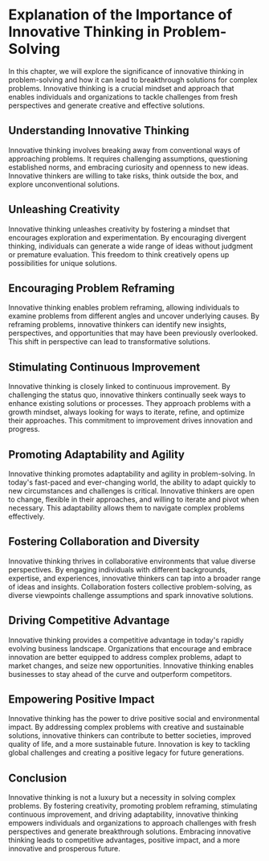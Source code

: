 Explanation of the Importance of Innovative Thinking in Problem-Solving
===================================================================================

In this chapter, we will explore the significance of innovative thinking in problem-solving and how it can lead to breakthrough solutions for complex problems. Innovative thinking is a crucial mindset and approach that enables individuals and organizations to tackle challenges from fresh perspectives and generate creative and effective solutions.

Understanding Innovative Thinking
---------------------------------

Innovative thinking involves breaking away from conventional ways of approaching problems. It requires challenging assumptions, questioning established norms, and embracing curiosity and openness to new ideas. Innovative thinkers are willing to take risks, think outside the box, and explore unconventional solutions.

Unleashing Creativity
---------------------

Innovative thinking unleashes creativity by fostering a mindset that encourages exploration and experimentation. By encouraging divergent thinking, individuals can generate a wide range of ideas without judgment or premature evaluation. This freedom to think creatively opens up possibilities for unique solutions.

Encouraging Problem Reframing
-----------------------------

Innovative thinking enables problem reframing, allowing individuals to examine problems from different angles and uncover underlying causes. By reframing problems, innovative thinkers can identify new insights, perspectives, and opportunities that may have been previously overlooked. This shift in perspective can lead to transformative solutions.

Stimulating Continuous Improvement
----------------------------------

Innovative thinking is closely linked to continuous improvement. By challenging the status quo, innovative thinkers continually seek ways to enhance existing solutions or processes. They approach problems with a growth mindset, always looking for ways to iterate, refine, and optimize their approaches. This commitment to improvement drives innovation and progress.

Promoting Adaptability and Agility
----------------------------------

Innovative thinking promotes adaptability and agility in problem-solving. In today's fast-paced and ever-changing world, the ability to adapt quickly to new circumstances and challenges is critical. Innovative thinkers are open to change, flexible in their approaches, and willing to iterate and pivot when necessary. This adaptability allows them to navigate complex problems effectively.

Fostering Collaboration and Diversity
-------------------------------------

Innovative thinking thrives in collaborative environments that value diverse perspectives. By engaging individuals with different backgrounds, expertise, and experiences, innovative thinkers can tap into a broader range of ideas and insights. Collaboration fosters collective problem-solving, as diverse viewpoints challenge assumptions and spark innovative solutions.

Driving Competitive Advantage
-----------------------------

Innovative thinking provides a competitive advantage in today's rapidly evolving business landscape. Organizations that encourage and embrace innovation are better equipped to address complex problems, adapt to market changes, and seize new opportunities. Innovative thinking enables businesses to stay ahead of the curve and outperform competitors.

Empowering Positive Impact
--------------------------

Innovative thinking has the power to drive positive social and environmental impact. By addressing complex problems with creative and sustainable solutions, innovative thinkers can contribute to better societies, improved quality of life, and a more sustainable future. Innovation is key to tackling global challenges and creating a positive legacy for future generations.

Conclusion
----------

Innovative thinking is not a luxury but a necessity in solving complex problems. By fostering creativity, promoting problem reframing, stimulating continuous improvement, and driving adaptability, innovative thinking empowers individuals and organizations to approach challenges with fresh perspectives and generate breakthrough solutions. Embracing innovative thinking leads to competitive advantages, positive impact, and a more innovative and prosperous future.
